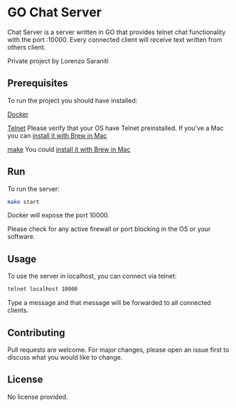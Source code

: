 # GO Chat Server

Chat Server is a server written in GO that provides telnet chat functionality with the port :10000.
Every connected client will receive text written from others client.

Private project by Lorenzo Saraniti

## Prerequisites

To run the project you should have installed:

[Docker](https://www.docker.com)

[Telnet](https://it.wikipedia.org/wiki/Telnet) Please verify that your OS have Telnet preinstalled.  If you've a Mac you can [install it with Brew in Mac](https://brewinstall.org/how-to-install-telnet-on-mac-using-brew/)

[make](https://www.gnu.org/software/make/) You could [install it with Brew in Mac](https://formulae.brew.sh/formula/make)

## Run

To run the server:

```bash
make start
```

Docker will expose the port 10000.

Please check for any active firewall or port blocking in the OS or your software.

## Usage

To use the server in localhost, you can connect via telnet:

```bash
telnet localhost 10000
```

Type a message and that message will be forwarded to all connected clients.

## Contributing
Pull requests are welcome. For major changes, please open an issue first to discuss what you would like to change.

## License
No license provided.